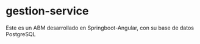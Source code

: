# gestion-service
Este es un ABM desarrollado en Springboot-Angular, con su base de datos PostgreSQL
